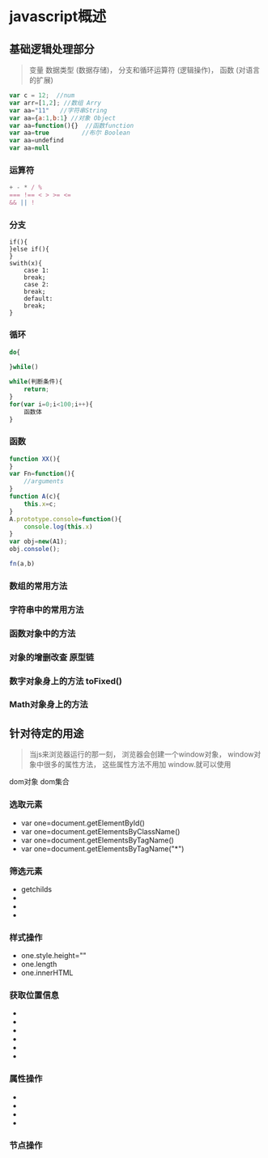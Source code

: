 # javascript概述

## 基础逻辑处理部分
  
> 变量 数据类型  (数据存储)，
> 分支和循环运算符     (逻辑操作)，
> 函数   (对语言的扩展)

```javascript
var c = 12;  //num
var arr=[1,2]; //数组 Arry
var aa="11"   //字符串String
var aa={a:1,b:1} //对象 Object
var aa=function(){}  //函数function
var aa=true         //布尔 Boolean
var aa=undefind
var aa=null
```
### 运算符
```javascript
+ - * / %
=== !== < > >= <=
&& || !

```
### 分支
```javescript
if(){	
}else if(){	
}
swith(x){
	case 1:
	break;
	case 2:
	break;
	default:
	break;
}
```
### 循环
```javascript
do{
	
}while()

while(判断条件){
	return;
}
for(var i=0;i<100;i++){
	函数体
}
```
### 函数
```javascript
function XX(){	
}
var Fn=function(){
	//arguments
}
function A(c){
	this.x=c;
}
A.prototype.console=function(){
	console.log(this.x)
}
var obj=new(A1);
obj.console();

fn(a,b)
```
### 数组的常用方法
### 字符串中的常用方法
### 函数对象中的方法 
### 对象的增删改查 原型链
### 数字对象身上的方法 toFixed() 
### Math对象身上的方法

## 针对待定的用途
> 当js来浏览器运行的那一刻，
> 浏览器会创建一个window对象，
> window对象中很多的属性方法，
> 这些属性方法不用加 window.就可以使用

 dom对象  dom集合

###   选取元素
  * var one=document.getElementById()
  * var one=document.getElementsByClassName()
  * var one=document.getElementsByTagName()
  * var one=document.getElementsByTagName("*")
###   筛选元素
  * getchilds 
  * 
  * 
  * 
###   样式操作
  * one.style.height=""
  * one.length
  * one.innerHTML
###   获取位置信息
  * 
  * 
  * 
  * 
  * 
  * 
###   属性操作
  *
  * 
  * 
  * 
###   节点操作 